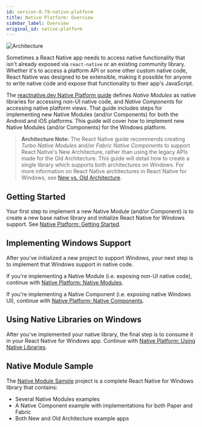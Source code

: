 ```yaml
---
id: version-0.79-native-platform
title: Native Platform: Overview
sidebar_label: Overview
original_id: native-platform
---
```


![Architecture](https://img.shields.io/badge/architecture-new_&_old-green)

Sometimes a React Native app needs to access native functionality that isn't already exposed via `react-native` or an existing community library. Whether it's to access a platform API or some other custom native code, React Native was designed to be extensible, making it possible for anyone to write native code and expose that functionality to their app's JavaScript.

The [reactnative.dev Native Platform guide](https://reactnative.dev/docs/native-platform) defines *Native Modules* as native libraries for accessing non-UI native code, and *Native Components* for accessing native platform views. That guide includes steps for implementing new Native Modules (and/or Components) for both the Android and iOS platforms. This guide will cover how to implement new Native Modules (and/or Components) for the Windows platform.

> **Architecture Note:** The React Native guide recommends creating *Turbo Native Modules* and/or *Fabric Native Components* to support React Native's New Architecture, rather than using the legacy APIs made for the Old Architecture. This guide will detail how to create a single library which supports both architectures on Windows. For more information on React Native architectures in React Native for Windows, see [New vs. Old Architecture](new-architecture.md).

## Getting Started

Your first step to implement a new Native Module (and/or Component) is to create a new base native library and initialize React Native for Windows support. See [Native Platform: Getting Started](native-platform-getting-started.md).

## Implementing Windows Support

After you've initialized a new project to support Windows, your next step is to implement that Windows support in native code.

If you're implementing a Native Module (i.e. exposing non-UI native code), continue with [Native Platform: Native Modules](native-platform-modules.md).

If you're implementing a Native Component (i.e. exposing native Windows UI), continue with [Native Platform: Native Components](native-platform-components.md).

## Using Native Libraries on Windows

After you've implemented your native library, the final step is to consume it in your React Native for Windows app. Continue with [Native Platform: Using Native Libraries](native-platform-using.md).

## Native Module Sample

The [Native Module Sample](https://github.com/microsoft/react-native-windows-samples/tree/main/samples/NativeModuleSample/cpp-lib) project is a complete React Native for Windows library that contains:

* Several Native Modules examples
* A Native Component example with implementations for both Paper and Fabric
* Both New and Old Architecture example apps
